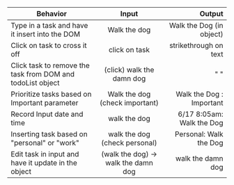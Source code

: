 
| Behavior | Input | Output |
| ------------- |:-------------:| -----:|
| Type in a task and have it insert into the DOM | Walk the dog | Walk the Dog (in object) |
| Click on task to cross it off| click on task | strikethrough on text |
| Click task to remove the task from DOM and todoList object | (click) walk the damn dog | " " |
| Prioritize tasks based on Important parameter | Walk the dog (check important) | Walk the Dog : Important |
| Record Input date and time | walk the dog | 6/17 8:05am: Walk the Dog |
| Inserting task based on "personal" or "work" | walk the dog (check personal) | Personal: Walk the Dog |
| Edit task in input and have it update in the object | (walk the dog) -> walk the damn dog | walk the damn dog |
